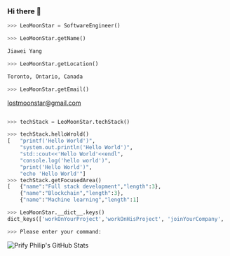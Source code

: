 ### Hi there 👋

```python
>>> LeoMoonStar = SoftwareEngineer()

>>> LeoMoonStar.getName()

Jiawei Yang

>>> LeoMoonStar.getLocation()

Toronto, Ontario, Canada

>>> LeoMoonStar.getEmail()
```

<lostmoonstar@gmail.com>

```python

>>> techStack = LeoMoonStar.techStack()

>>> techStack.helloWrold()
[   "printf('Hello World')",
    "system.out.println('Hello World')",
    "std::cout<<'Hello World'<<endl",
    "console.log('hello world')",
    "print('Hello World')",
    "echo 'Hello World'"]
>>> techStack.getFocusedArea()
[   {"name":"Full stack development","length":3},
    {"name":"Blockchain","length":3},
    {"name":"Machine learning","length":1]

>>> LeoMoonStar.__dict__.keys()
dict_keys(['workOnYourProject','workOnHisProject', 'joinYourCompany', 'talkToHim','joinHisCompany'])

>>> Please enter your command:
```

![Prify Philip's GitHub Stats](https://github-readme-stats.vercel.app/api?username=LeoMoonStar&hide=["stars"]&show_icons=true)

<!--
**LeoMoonStar/LeoMoonStar** is a ✨ _special_ ✨ repository because its `README.md` (this file) appears on your GitHub profile.

Here are some ideas to get you started:

- 🔭 I’m currently working on ...
- 🌱 I’m currently learning ...
- 👯 I’m looking to collaborate on ...
- 🤔 I’m looking for help with ...
- 💬 Ask me about ...
- 📫 How to reach me: ...
- 😄 Pronouns: ...
- ⚡ Fun fact: ...
-->
